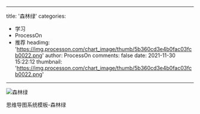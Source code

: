 
---
title: '森林绿'
categories: 
 - 学习
 - ProcessOn
 - 推荐
headimg: 'https://img.processon.com/chart_image/thumb/5b360cd3e4b0fac03fcb0022.png'
author: ProcessOn
comments: false
date: 2021-11-30 15:22:12
thumbnail: 'https://img.processon.com/chart_image/thumb/5b360cd3e4b0fac03fcb0022.png'
---

<div>   
<img class="thumb" alt="森林绿" src="https://img.processon.com/chart_image/thumb/5b360cd3e4b0fac03fcb0022.png" referrerpolicy="no-referrer">
<p>思维导图系统模板-森林绿</p>  
</div>
            